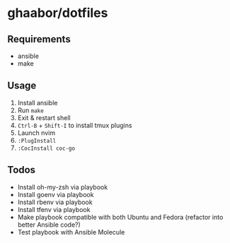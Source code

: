 # ghaabor/dotfiles

## Requirements
* ansible
* make

## Usage
1. Install ansible
2. Run `make`
3. Exit & restart shell
4. `Ctrl-B` + `Shift-I` to install tmux plugins
5. Launch nvim
6. `:PlugInstall`
7. `:CocInstall coc-go`

## Todos
* Install oh-my-zsh via playbook
* Install goenv via playbook
* Install rbenv via playbook
* Install tfenv via playbook
* Make playbook compatible with both Ubuntu and Fedora (refactor into better Ansible code?)
* Test playbook with Ansible Molecule
